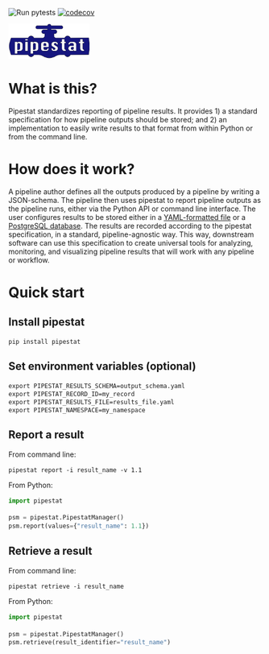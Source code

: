 ![Run pytests](https://github.com/pepkit/pipestat/workflows/Run%20pytests/badge.svg)
[![codecov](https://codecov.io/gh/pepkit/pipestat/branch/master/graph/badge.svg?token=O07MXSQZ32)](https://codecov.io/gh/pepkit/pipestat)

<img src="https://raw.githubusercontent.com/pepkit/pipestat/master/docs/img/pipestat_logo.svg?sanitize=true" alt="pipestat" height="70"/><br>

# What is this?

Pipestat standardizes reporting of pipeline results. It provides 1) a standard specification for how pipeline outputs should be stored; and 2) an implementation to easily write results to that format from within Python or from the command line.

# How does it work?

A pipeline author defines all the outputs produced by a pipeline by writing a JSON-schema. The pipeline then uses pipestat to report pipeline outputs as the pipeline runs, either via the Python API or command line interface. The user configures results to be stored either in a [YAML-formatted file](https://yaml.org/spec/1.2/spec.html) or a [PostgreSQL database](https://www.postgresql.org/). The results are recorded according to the pipestat specification, in a standard, pipeline-agnostic way. This way, downstream software can use this specification to create universal tools for analyzing, monitoring, and visualizing pipeline results that will work with any pipeline or workflow.


# Quick start

## Install pipestat

```console
pip install pipestat
```

## Set environment variables (optional)

```console
export PIPESTAT_RESULTS_SCHEMA=output_schema.yaml
export PIPESTAT_RECORD_ID=my_record
export PIPESTAT_RESULTS_FILE=results_file.yaml
export PIPESTAT_NAMESPACE=my_namespace
```

## Report a result

From command line:

```console
pipestat report -i result_name -v 1.1
```

From Python:

```python
import pipestat

psm = pipestat.PipestatManager()
psm.report(values={"result_name": 1.1})
```
 
## Retrieve a result

From command line:

```console
pipestat retrieve -i result_name
```

From Python:

```python
import pipestat

psm = pipestat.PipestatManager()
psm.retrieve(result_identifier="result_name")
```
 

